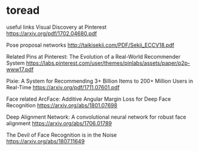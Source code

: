 # toread
useful links 
Visual Discovery at Pinterest
https://arxiv.org/pdf/1702.04680.pdf

Pose proposal networks
http://taikisekii.com/PDF/Sekii_ECCV18.pdf

Related Pins at Pinterest: The Evolution of a Real-World Recommender System
https://labs.pinterest.com/user/themes/pinlabs/assets/paper/p2p-www17.pdf

Pixie: A System for Recommending 3+ Billion Items to 200+ Million Users in Real-Time
https://arxiv.org/pdf/1711.07601.pdf

Face related
ArcFace: Additive Angular Margin Loss for Deep Face Recognition
https://arxiv.org/abs/1801.07698

Deep Alignment Network: A convolutional neural network for robust face alignment
https://arxiv.org/abs/1706.01789

The Devil of Face Recognition is in the Noise
https://arxiv.org/abs/1807.11649

